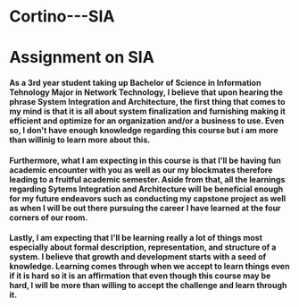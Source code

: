 # Cortino---SIA 
# Assignment on SIA

#### As a 3rd year student taking up Bachelor of Science in Information Tehnology Major in Network Technology, I believe that upon hearing the phrase System Integration and Architecture, the first thing that comes to my mind is that it is all about system finalization and furnishing making it efficient and optimize for an organization and/or a business to use. Even so, I don't have enough knowledge regarding this course but i am more than willinig to learn more about this. 

#### Furthermore, what I am expecting in this course is that I'll be having fun academic encounter with you as well as our my blockmates therefore leading to a fruitful academic semester. Aside from that, all the learnings regarding Sytems Integration and Architecture will be beneficial enough for my future endeavors such as conducting my capstone project as well as when I will be out there pursuing the career I have learned at the four corners of our room.

#### Lastly, I am expecting that I'll be learning really a lot of things most especially about formal description, representation, and structure of a system. I believe that growth and development starts with a seed of knowledge. Learning comes through when we accept to learn things even if it is hard so it is an affirmation that even though this course may be hard, I will be more than willing to accept the challenge and learn through it.

